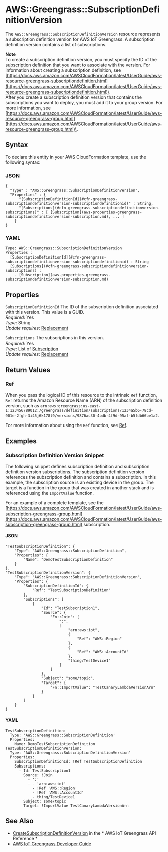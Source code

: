 # AWS::Greengrass::SubscriptionDefinitionVersion<a name="aws-resource-greengrass-subscriptiondefinitionversion"></a>

The `AWS::Greengrass::SubscriptionDefinitionVersion` resource represents a subscription definition version for AWS IoT Greengrass\. A subscription definition version contains a list of subscriptions\.

**Note**  
To create a subscription definition version, you must specify the ID of the subscription definition that you want to associate with the version\. For information about creating a subscription definition, see [https://docs.aws.amazon.com/AWSCloudFormation/latest/UserGuide/aws-resource-greengrass-subscriptiondefinition.html](https://docs.aws.amazon.com/AWSCloudFormation/latest/UserGuide/aws-resource-greengrass-subscriptiondefinition.html)\.  
After you create a subscription definition version that contains the subscriptions you want to deploy, you must add it to your group version\. For more information, see [https://docs.aws.amazon.com/AWSCloudFormation/latest/UserGuide/aws-resource-greengrass-group.html](https://docs.aws.amazon.com/AWSCloudFormation/latest/UserGuide/aws-resource-greengrass-group.html)\.

## Syntax<a name="aws-resource-greengrass-subscriptiondefinitionversion-syntax"></a>

To declare this entity in your AWS CloudFormation template, use the following syntax:

### JSON<a name="aws-resource-greengrass-subscriptiondefinitionversion-syntax.json"></a>

```
{
  "Type" : "AWS::Greengrass::SubscriptionDefinitionVersion",
  "Properties" : {
      "[SubscriptionDefinitionId](#cfn-greengrass-subscriptiondefinitionversion-subscriptiondefinitionid)" : String,
      "[Subscriptions](#cfn-greengrass-subscriptiondefinitionversion-subscriptions)" : [ [Subscription](aws-properties-greengrass-subscriptiondefinitionversion-subscription.md), ... ]
    }
}
```

### YAML<a name="aws-resource-greengrass-subscriptiondefinitionversion-syntax.yaml"></a>

```
Type: AWS::Greengrass::SubscriptionDefinitionVersion
Properties : 
﻿  [SubscriptionDefinitionId](#cfn-greengrass-subscriptiondefinitionversion-subscriptiondefinitionid) : String
﻿  [Subscriptions](#cfn-greengrass-subscriptiondefinitionversion-subscriptions) : 
    - [Subscription](aws-properties-greengrass-subscriptiondefinitionversion-subscription.md)
```

## Properties<a name="aws-resource-greengrass-subscriptiondefinitionversion-properties"></a>

`SubscriptionDefinitionId`  <a name="cfn-greengrass-subscriptiondefinitionversion-subscriptiondefinitionid"></a>
The ID of the subscription definition associated with this version\. This value is a GUID\.  
*Required*: Yes  
*Type*: String  
*Update requires*: [Replacement](https://docs.aws.amazon.com/AWSCloudFormation/latest/UserGuide/using-cfn-updating-stacks-update-behaviors.html#update-replacement)

`Subscriptions`  <a name="cfn-greengrass-subscriptiondefinitionversion-subscriptions"></a>
The subscriptions in this version\.  
*Required*: Yes  
*Type*: List of [Subscription](aws-properties-greengrass-subscriptiondefinitionversion-subscription.md)  
*Update requires*: [Replacement](https://docs.aws.amazon.com/AWSCloudFormation/latest/UserGuide/using-cfn-updating-stacks-update-behaviors.html#update-replacement)

## Return Values<a name="aws-resource-greengrass-subscriptiondefinitionversion-return-values"></a>

### Ref<a name="aws-resource-greengrass-subscriptiondefinitionversion-return-values-ref"></a>

 When you pass the logical ID of this resource to the intrinsic `Ref` function, `Ref` returns the Amazon Resource Name \(ARN\) of the subscription definition version, such as `arn:aws:greengrass:us-east-1:123456789012:/greengrass/definition/subscriptions/1234a5b6-78cd-901e-2fgh-3i45j6k178l9/versions/9876ac30-4bdb-4f9d-95af-b5fdb66be1a2`\. 

For more information about using the `Ref` function, see [Ref](https://docs.aws.amazon.com/AWSCloudFormation/latest/UserGuide/intrinsic-function-reference-ref.html)\.

## Examples<a name="aws-resource-greengrass-subscriptiondefinitionversion--examples"></a>

### Subscription Definition Version Snippet<a name="aws-resource-greengrass-subscriptiondefinitionversion--examples--Subscription_Definition_Version_Snippet"></a>

The following snippet defines subscription definition and subscription definition version subscriptions\. The subscription definition version references the subscription definition and contains a subscription\. In this example, the subscription source is an existing device in the group\. The target is a function in the group that was created in another stack and is referenced using the `ImportValue` function\.

For an example of a complete template, see the [https://docs.aws.amazon.com/AWSCloudFormation/latest/UserGuide/aws-subscription-greengrass-group.html](https://docs.aws.amazon.com/AWSCloudFormation/latest/UserGuide/aws-subscription-greengrass-group.html) subscription\.

#### JSON<a name="aws-resource-greengrass-subscriptiondefinitionversion--examples--Subscription_Definition_Version_Snippet--json"></a>

```
"TestSubscriptionDefinition": {
    "Type": "AWS::Greengrass::SubscriptionDefinition",
    "Properties": {
        "Name": "DemoTestSubscriptionDefinition"
    }
},
"TestSubscriptionDefinitionVersion": {
    "Type": "AWS::Greengrass::SubscriptionDefinitionVersion",
    "Properties": {
        "SubscriptionDefinitionId": {
            "Ref": "TestSubscriptionDefinition"
        },
        "Subscriptions": [
            {
                "Id": "TestSubscription1",
                "Source": {
                    "Fn::Join": [
                        ":",
                        [
                            "arn:aws:iot",
                            {
                                "Ref": "AWS::Region"
                            },
                            {
                                "Ref": "AWS::AccountId"
                            },
                            "thing/TestDevice1"
                        ]
                    ]
                },
                "Subject": "some/topic",
                "Target": {
                    "Fn::ImportValue": "TestCanaryLambdaVersionArn"
                }
            }
        ]
    }
}
```

#### YAML<a name="aws-resource-greengrass-subscriptiondefinitionversion--examples--Subscription_Definition_Version_Snippet--yaml"></a>

```
TestSubscriptionDefinition:
  Type: 'AWS::Greengrass::SubscriptionDefinition'
  Properties:
    Name: DemoTestSubscriptionDefinition
TestSubscriptionDefinitionVersion:
  Type: 'AWS::Greengrass::SubscriptionDefinitionVersion'
  Properties:
    SubscriptionDefinitionId: !Ref TestSubscriptionDefinition
    Subscriptions:
      - Id: TestSubscription1
        Source: !Join 
          - ':'
          - - 'arn:aws:iot'
            - !Ref 'AWS::Region'
            - !Ref 'AWS::AccountId'
            - thing/TestDevice1
        Subject: some/topic
        Target: !ImportValue TestCanaryLambdaVersionArn
```

## See Also<a name="aws-resource-greengrass-subscriptiondefinitionversion--seealso"></a>
+  [CreateSubscriptionDefinitionVersion](https://docs.aws.amazon.com/greengrass/latest/apireference/createsubscriptiondefinitionversion-post.html) in the * AWS IoT Greengrass API Reference * 
+  [AWS IoT Greengrass Developer Guide](https://docs.aws.amazon.com/greengrass/latest/developerguide/) 